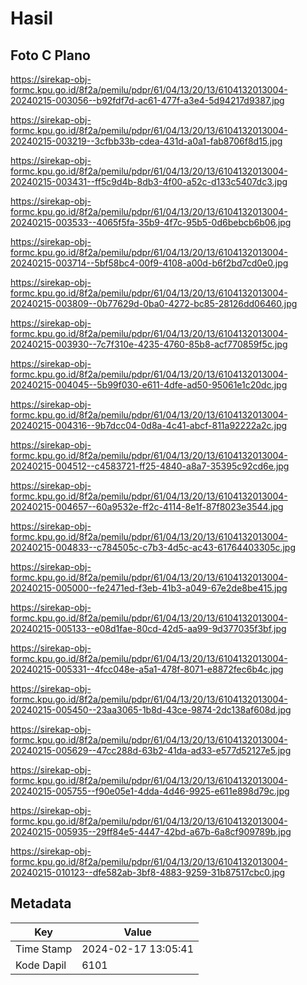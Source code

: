 # Hasil

## Foto C Plano

https://sirekap-obj-formc.kpu.go.id/8f2a/pemilu/pdpr/61/04/13/20/13/6104132013004-20240215-003056--b92fdf7d-ac61-477f-a3e4-5d94217d9387.jpg

https://sirekap-obj-formc.kpu.go.id/8f2a/pemilu/pdpr/61/04/13/20/13/6104132013004-20240215-003219--3cfbb33b-cdea-431d-a0a1-fab8706f8d15.jpg

https://sirekap-obj-formc.kpu.go.id/8f2a/pemilu/pdpr/61/04/13/20/13/6104132013004-20240215-003431--ff5c9d4b-8db3-4f00-a52c-d133c5407dc3.jpg

https://sirekap-obj-formc.kpu.go.id/8f2a/pemilu/pdpr/61/04/13/20/13/6104132013004-20240215-003533--4065f5fa-35b9-4f7c-95b5-0d6bebcb6b06.jpg

https://sirekap-obj-formc.kpu.go.id/8f2a/pemilu/pdpr/61/04/13/20/13/6104132013004-20240215-003714--5bf58bc4-00f9-4108-a00d-b6f2bd7cd0e0.jpg

https://sirekap-obj-formc.kpu.go.id/8f2a/pemilu/pdpr/61/04/13/20/13/6104132013004-20240215-003809--0b77629d-0ba0-4272-bc85-28126dd06460.jpg

https://sirekap-obj-formc.kpu.go.id/8f2a/pemilu/pdpr/61/04/13/20/13/6104132013004-20240215-003930--7c7f310e-4235-4760-85b8-acf770859f5c.jpg

https://sirekap-obj-formc.kpu.go.id/8f2a/pemilu/pdpr/61/04/13/20/13/6104132013004-20240215-004045--5b99f030-e611-4dfe-ad50-95061e1c20dc.jpg

https://sirekap-obj-formc.kpu.go.id/8f2a/pemilu/pdpr/61/04/13/20/13/6104132013004-20240215-004316--9b7dcc04-0d8a-4c41-abcf-811a92222a2c.jpg

https://sirekap-obj-formc.kpu.go.id/8f2a/pemilu/pdpr/61/04/13/20/13/6104132013004-20240215-004512--c4583721-ff25-4840-a8a7-35395c92cd6e.jpg

https://sirekap-obj-formc.kpu.go.id/8f2a/pemilu/pdpr/61/04/13/20/13/6104132013004-20240215-004657--60a9532e-ff2c-4114-8e1f-87f8023e3544.jpg

https://sirekap-obj-formc.kpu.go.id/8f2a/pemilu/pdpr/61/04/13/20/13/6104132013004-20240215-004833--c784505c-c7b3-4d5c-ac43-61764403305c.jpg

https://sirekap-obj-formc.kpu.go.id/8f2a/pemilu/pdpr/61/04/13/20/13/6104132013004-20240215-005000--fe2471ed-f3eb-41b3-a049-67e2de8be415.jpg

https://sirekap-obj-formc.kpu.go.id/8f2a/pemilu/pdpr/61/04/13/20/13/6104132013004-20240215-005133--e08d1fae-80cd-42d5-aa99-9d377035f3bf.jpg

https://sirekap-obj-formc.kpu.go.id/8f2a/pemilu/pdpr/61/04/13/20/13/6104132013004-20240215-005331--4fcc048e-a5a1-478f-8071-e8872fec6b4c.jpg

https://sirekap-obj-formc.kpu.go.id/8f2a/pemilu/pdpr/61/04/13/20/13/6104132013004-20240215-005450--23aa3065-1b8d-43ce-9874-2dc138af608d.jpg

https://sirekap-obj-formc.kpu.go.id/8f2a/pemilu/pdpr/61/04/13/20/13/6104132013004-20240215-005629--47cc288d-63b2-41da-ad33-e577d52127e5.jpg

https://sirekap-obj-formc.kpu.go.id/8f2a/pemilu/pdpr/61/04/13/20/13/6104132013004-20240215-005755--f90e05e1-4dda-4d46-9925-e611e898d79c.jpg

https://sirekap-obj-formc.kpu.go.id/8f2a/pemilu/pdpr/61/04/13/20/13/6104132013004-20240215-005935--29ff84e5-4447-42bd-a67b-6a8cf909789b.jpg

https://sirekap-obj-formc.kpu.go.id/8f2a/pemilu/pdpr/61/04/13/20/13/6104132013004-20240215-010123--dfe582ab-3bf8-4883-9259-31b87517cbc0.jpg


## Metadata

| Key        | Value               |
| ---------- | ------------------- |
| Time Stamp | 2024-02-17 13:05:41 |
| Kode Dapil | 6101                |



